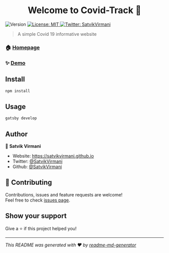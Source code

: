 <h1 align="center">Welcome to Covid-Track 👋</h1>
<p>
  <img alt="Version" src="https://img.shields.io/badge/version-1.0.0-blue.svg?cacheSeconds=2592000" />
  <a href="#" target="_blank">
    <img alt="License: MIT" src="https://img.shields.io/badge/License-MIT-yellow.svg" />
  </a>
  <a href="https://twitter.com/SatvikVirmani" target="_blank">
    <img alt="Twitter: SatvikVirmani" src="https://img.shields.io/twitter/follow/SatvikVirmani.svg?style=social" />
  </a>
</p>

> A simple Covid 19 informative website

### 🏠 [Homepage](https://github.com/SatvikVirmani/we-covid-track)

### ✨ [Demo](https://wecovidtrack.netlify.app)

## Install

```sh
npm install
```

## Usage

```sh
gatsby develop
```

## Author

👤 **Satvik Virmani**

* Website: https://satvikvirmani.github.io
* Twitter: [@SatvikVirmani](https://twitter.com/SatvikVirmani)
* Github: [@SatvikVirmani](https://github.com/SatvikVirmani)

## 🤝 Contributing

Contributions, issues and feature requests are welcome!<br />Feel free to check [issues page](https://github.com/SatvikVirmani/we-covid-track/issues). 

## Show your support

Give a ⭐️ if this project helped you!

***
_This README was generated with ❤️ by [readme-md-generator](https://github.com/kefranabg/readme-md-generator)_